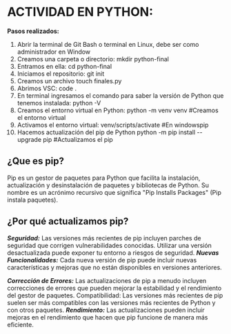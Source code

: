 # ACTIVIDAD EN PYTHON:

**Pasos realizados:**

1. Abrir la terminal de Git Bash o terminal en Linux, debe ser como administrador en Window
2. Creamos una carpeta o directorio: 
mkdir python-final
3. Entramos en ella: 
cd python-final
4. Iniciamos el repositorio:
git init
5. Creamos un archivo
touch finales.py
6. Abrimos VSC:
code .
7. En terminal ingresamos el comando para saber la versión de Python que tenemos instalada:
python -V
8. Creamos el entorno virtual en Python:
python -m venv venv #Creamos el entorno virtual
9. Activamos el entorno virtual:
venv/scripts/activate #En windowspip
10. Hacemos actualización del pip de Python
python -m pip install --upgrade pip #Actualizamos el pip



## ¿Que es pip?
Pip es un gestor de paquetes para Python que facilita la instalación, actualización y desinstalación de paquetes y bibliotecas de Python. 
Su nombre es un acrónimo recursivo que significa "Pip Installs Packages" (Pip instala paquetes).

## ¿Por qué actualizamos pip?
***Seguridad:*** Las versiones más recientes de pip incluyen parches de seguridad que corrigen vulnerabilidades conocidas. 
Utilizar una versión desactualizada puede exponer tu entorno a riesgos de seguridad.
***Nuevas Funcionalidades:*** Cada nueva versión de pip puede incluir nuevas características y mejoras que no están disponibles en versiones anteriores.

***Corrección de Errores:*** Las actualizaciones de pip a menudo incluyen correcciones de errores que pueden mejorar la estabilidad y el rendimiento del gestor de paquetes.
Compatibilidad: Las versiones más recientes de pip suelen ser más compatibles con las versiones más recientes de Python y con otros paquetes.
***Rendimiento:*** Las actualizaciones pueden incluir mejoras en el rendimiento que hacen que pip funcione de manera más eficiente.
